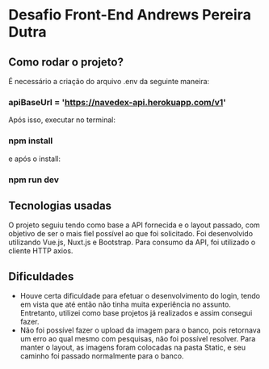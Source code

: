 # Desafio Front-End Andrews Pereira Dutra

## Como rodar o projeto?

É necessário a criação do arquivo .env da seguinte maneira:

### apiBaseUrl = 'https://navedex-api.herokuapp.com/v1'

Após isso, executar no terminal:

### npm install
e após o install:

### npm run dev

## Tecnologias usadas

O projeto seguiu tendo como base a API fornecida e o layout passado, com objetivo de ser o mais fiel possível ao que foi solicitado. Foi desenvolvido utilizando Vue.js, Nuxt.js e Bootstrap. Para consumo da API, foi utilizado o cliente HTTP axios.

## Dificuldades

- Houve certa dificuldade para efetuar o desenvolvimento do login, tendo em vista que até então não tinha muita experiência no assunto. Entretanto, utilizei como base projetos já realizados e assim consegui fazer.
- Não foi possível fazer o upload da imagem para o banco, pois retornava um erro ao qual mesmo com pesquisas, não foi possível resolver. Para manter o layout, as imagens foram colocadas na pasta Static, e seu caminho foi passado normalmente para o banco.
